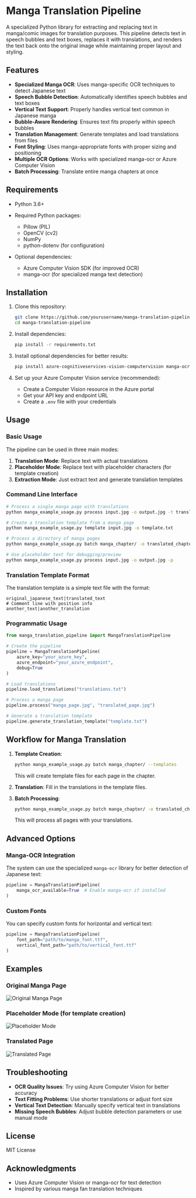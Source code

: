 # Manga Translation Pipeline

A specialized Python library for extracting and replacing text in manga/comic images for translation purposes. This pipeline detects text in speech bubbles and text boxes, replaces it with translations, and renders the text back onto the original image while maintaining proper layout and styling.

## Features

- **Specialized Manga OCR**: Uses manga-specific OCR techniques to detect Japanese text
- **Speech Bubble Detection**: Automatically identifies speech bubbles and text boxes
- **Vertical Text Support**: Properly handles vertical text common in Japanese manga
- **Bubble-Aware Rendering**: Ensures text fits properly within speech bubbles
- **Translation Management**: Generate templates and load translations from files
- **Font Styling**: Uses manga-appropriate fonts with proper sizing and positioning
- **Multiple OCR Options**: Works with specialized manga-ocr or Azure Computer Vision
- **Batch Processing**: Translate entire manga chapters at once

## Requirements

- Python 3.6+
- Required Python packages:
  - Pillow (PIL)
  - OpenCV (cv2)
  - NumPy
  - python-dotenv (for configuration)
  
- Optional dependencies:
  - Azure Computer Vision SDK (for improved OCR)
  - manga-ocr (for specialized manga text detection)

## Installation

1. Clone this repository:
   ```bash
   git clone https://github.com/yourusername/manga-translation-pipeline.git
   cd manga-translation-pipeline
   ```

2. Install dependencies:
   ```bash
   pip install -r requirements.txt
   ```

3. Install optional dependencies for better results:
   ```bash
   pip install azure-cognitiveservices-vision-computervision manga-ocr
   ```

4. Set up your Azure Computer Vision service (recommended):
   - Create a Computer Vision resource in the Azure portal
   - Get your API key and endpoint URL
   - Create a `.env` file with your credentials

## Usage

### Basic Usage

The pipeline can be used in three main modes:

1. **Translation Mode**: Replace text with actual translations
2. **Placeholder Mode**: Replace text with placeholder characters (for template creation)
3. **Extraction Mode**: Just extract text and generate translation templates

### Command Line Interface

```bash
# Process a single manga page with translations
python manga_example_usage.py process input.jpg -o output.jpg -t translations.txt

# Create a translation template from a manga page
python manga_example_usage.py template input.jpg -o template.txt

# Process a directory of manga pages
python manga_example_usage.py batch manga_chapter/ -o translated_chapter/ -t translations.txt

# Use placeholder text for debugging/preview
python manga_example_usage.py process input.jpg -o output.jpg -p
```

### Translation Template Format

The translation template is a simple text file with the format:
```
original_japanese_text|translated_text
# Comment line with position info
another_text|another_translation
```

### Programmatic Usage

```python
from manga_translation_pipeline import MangaTranslationPipeline

# Create the pipeline
pipeline = MangaTranslationPipeline(
    azure_key="your_azure_key",
    azure_endpoint="your_azure_endpoint",
    debug=True
)

# Load translations
pipeline.load_translations("translations.txt")

# Process a manga page
pipeline.process("manga_page.jpg", "translated_page.jpg")

# Generate a translation template
pipeline.generate_translation_template("template.txt")
```

## Workflow for Manga Translation

1. **Template Creation**:
   ```bash
   python manga_example_usage.py batch manga_chapter/ --templates
   ```
   This will create template files for each page in the chapter.

2. **Translation**:
   Fill in the translations in the template files.

3. **Batch Processing**:
   ```bash
   python manga_example_usage.py batch manga_chapter/ -o translated_chapter/ -t translations.txt
   ```
   This will process all pages with your translations.

## Advanced Options

### Manga-OCR Integration

The system can use the specialized `manga-ocr` library for better detection of Japanese text:

```python
pipeline = MangaTranslationPipeline(
    manga_ocr_available=True  # Enable manga-ocr if installed
)
```

### Custom Fonts

You can specify custom fonts for horizontal and vertical text:

```python
pipeline = MangaTranslationPipeline(
    font_path="path/to/manga_font.ttf",
    vertical_font_path="path/to/vertical_font.ttf"
)
```

## Examples

### Original Manga Page
![Original Manga Page](examples/original.jpg)

### Placeholder Mode (for template creation)
![Placeholder Mode](examples/placeholder.jpg)

### Translated Page
![Translated Page](examples/translated.jpg)

## Troubleshooting

- **OCR Quality Issues**: Try using Azure Computer Vision for better accuracy
- **Text Fitting Problems**: Use shorter translations or adjust font size
- **Vertical Text Detection**: Manually specify vertical text in translations
- **Missing Speech Bubbles**: Adjust bubble detection parameters or use manual mode

## License

MIT License

## Acknowledgments

- Uses Azure Computer Vision or manga-ocr for text detection
- Inspired by various manga fan translation techniques
